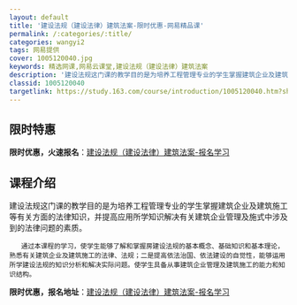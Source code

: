 ```yaml
---
layout: default
title: '建设法规（建设法律）建筑法案-限时优惠-网易精品课'
permalink: /:categories/:title/
categories: wangyi2
tags: 网易提供
cover: 1005120040.jpg
keywords: 精选网课,网易云课堂,建设法规（建设法律）建筑法案
description: '建设法规这门课的教学目的是为培养工程管理专业的学生掌握建筑企业及建筑施工等有关方面的法律知识，并提高应用所学知识解决有关'
classid: 1005120040
targetlink: https://study.163.com/course/introduction/1005120040.htm?share=1&shareId=1025206652&utm_campaign=share&utm_medium=iphoneShare&utm_source=&utm_u=1025206652
---
```


## 限时特惠

**限时优惠，火速报名**：[建设法规（建设法律）建筑法案-报名学习](https://study.163.com/course/introduction/1005120040.htm?share=1&shareId=1025206652&utm_campaign=share&utm_medium=iphoneShare&utm_source=&utm_u=1025206652)

## 课程介绍

建设法规这门课的教学目的是为培养工程管理专业的学生掌握建筑企业及建筑施工等有关方面的法律知识，并提高应用所学知识解决有关建筑企业管理及施式中涉及到的法律问题的素质。

       通过本课程的学习，使学生能够了解和掌握房建设法规的基本概念、基础知识和基本理论，熟悉有关建筑企业及建筑施工的法律、法规；二是提高依法治国、依法建设的自觉性，能够运用所学建设法规的知识分析和解决实际问题。使学生具备从事建筑企业管理及建筑施工的能力和知识结构。

**限时优惠，报名地址**：[建设法规（建设法律）建筑法案-报名学习](https://study.163.com/course/introduction/1005120040.htm?share=1&shareId=1025206652&utm_campaign=share&utm_medium=iphoneShare&utm_source=&utm_u=1025206652)

